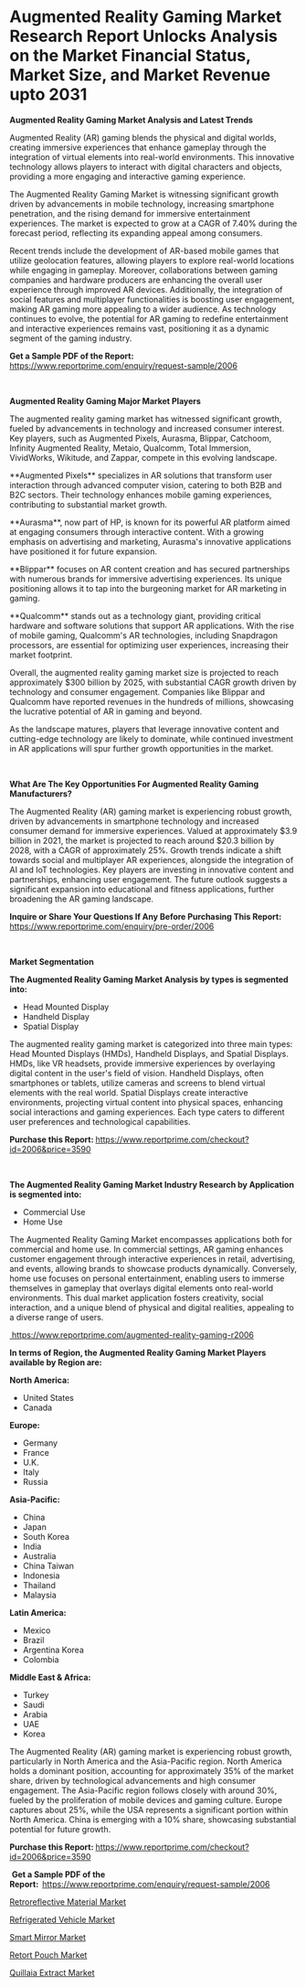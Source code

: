 <p><h1>Augmented Reality Gaming Market Research Report Unlocks Analysis on the Market Financial Status, Market Size, and Market Revenue upto 2031</h1></p><p><strong>Augmented Reality Gaming Market Analysis and Latest Trends</strong></p>
<p><p>Augmented Reality (AR) gaming blends the physical and digital worlds, creating immersive experiences that enhance gameplay through the integration of virtual elements into real-world environments. This innovative technology allows players to interact with digital characters and objects, providing a more engaging and interactive gaming experience.</p><p>The Augmented Reality Gaming Market is witnessing significant growth driven by advancements in mobile technology, increasing smartphone penetration, and the rising demand for immersive entertainment experiences. The market is expected to grow at a CAGR of 7.40% during the forecast period, reflecting its expanding appeal among consumers. </p><p>Recent trends include the development of AR-based mobile games that utilize geolocation features, allowing players to explore real-world locations while engaging in gameplay. Moreover, collaborations between gaming companies and hardware producers are enhancing the overall user experience through improved AR devices. Additionally, the integration of social features and multiplayer functionalities is boosting user engagement, making AR gaming more appealing to a wider audience. As technology continues to evolve, the potential for AR gaming to redefine entertainment and interactive experiences remains vast, positioning it as a dynamic segment of the gaming industry.</p></p>
<p><strong>Get a Sample PDF of the Report:&nbsp;</strong> <a href="https://www.reportprime.com/enquiry/request-sample/2006?utm_campaign=1876&utm_medium=2&utm_source=Github&utm_content=ia&utm_term=24122024&utm_id=augmented-reality-gaming">https://www.reportprime.com/enquiry/request-sample/2006</a></p>
<p>&nbsp;</p>
<p><strong>Augmented Reality Gaming Major Market Players</strong></p>
<p><p>The augmented reality gaming market has witnessed significant growth, fueled by advancements in technology and increased consumer interest. Key players, such as Augmented Pixels, Aurasma, Blippar, Catchoom, Infinity Augmented Reality, Metaio, Qualcomm, Total Immersion, VividWorks, Wikitude, and Zappar, compete in this evolving landscape.</p><p>**Augmented Pixels** specializes in AR solutions that transform user interaction through advanced computer vision, catering to both B2B and B2C sectors. Their technology enhances mobile gaming experiences, contributing to substantial market growth.</p><p>**Aurasma**, now part of HP, is known for its powerful AR platform aimed at engaging consumers through interactive content. With a growing emphasis on advertising and marketing, Aurasma's innovative applications have positioned it for future expansion.</p><p>**Blippar** focuses on AR content creation and has secured partnerships with numerous brands for immersive advertising experiences. Its unique positioning allows it to tap into the burgeoning market for AR marketing in gaming.</p><p>**Qualcomm** stands out as a technology giant, providing critical hardware and software solutions that support AR applications. With the rise of mobile gaming, Qualcomm's AR technologies, including Snapdragon processors, are essential for optimizing user experiences, increasing their market footprint.</p><p>Overall, the augmented reality gaming market size is projected to reach approximately $300 billion by 2025, with substantial CAGR growth driven by technology and consumer engagement. Companies like Blippar and Qualcomm have reported revenues in the hundreds of millions, showcasing the lucrative potential of AR in gaming and beyond.</p><p>As the landscape matures, players that leverage innovative content and cutting-edge technology are likely to dominate, while continued investment in AR applications will spur further growth opportunities in the market.</p></p>
<p>&nbsp;</p>
<p><strong>What Are The Key Opportunities For Augmented Reality Gaming Manufacturers?</strong></p>
<p><p>The Augmented Reality (AR) gaming market is experiencing robust growth, driven by advancements in smartphone technology and increased consumer demand for immersive experiences. Valued at approximately $3.9 billion in 2021, the market is projected to reach around $20.3 billion by 2028, with a CAGR of approximately 25%. Growth trends indicate a shift towards social and multiplayer AR experiences, alongside the integration of AI and IoT technologies. Key players are investing in innovative content and partnerships, enhancing user engagement. The future outlook suggests a significant expansion into educational and fitness applications, further broadening the AR gaming landscape.</p></p>
<p><strong>Inquire or Share Your Questions If Any Before Purchasing This Report:</strong> <a href="https://www.reportprime.com/enquiry/pre-order/2006?utm_campaign=1876&utm_medium=2&utm_source=Github&utm_content=ia&utm_term=24122024&utm_id=augmented-reality-gaming">https://www.reportprime.com/enquiry/pre-order/2006</a></p>
<p>&nbsp;</p>
<p><strong>Market Segmentation</strong></p>
<p><strong>The Augmented Reality Gaming Market Analysis by types is segmented into:</strong></p>
<p><ul><li>Head Mounted Display</li><li>Handheld Display</li><li>Spatial Display</li></ul></p>
<p><p>The augmented reality gaming market is categorized into three main types: Head Mounted Displays (HMDs), Handheld Displays, and Spatial Displays. HMDs, like VR headsets, provide immersive experiences by overlaying digital content in the user's field of vision. Handheld Displays, often smartphones or tablets, utilize cameras and screens to blend virtual elements with the real world. Spatial Displays create interactive environments, projecting virtual content into physical spaces, enhancing social interactions and gaming experiences. Each type caters to different user preferences and technological capabilities.</p></p>
<p><strong>Purchase this Report:&nbsp;</strong><a href="https://www.reportprime.com/checkout?id=2006&price=3590&utm_campaign=1876&utm_medium=2&utm_source=Github&utm_content=ia&utm_term=24122024&utm_id=augmented-reality-gaming">https://www.reportprime.com/checkout?id=2006&price=3590</a></p>
<p>&nbsp;</p>
<p><strong>The Augmented Reality Gaming Market Industry Research by Application is segmented into:</strong></p>
<p><ul><li>Commercial Use</li><li>Home Use</li></ul></p>
<p><p>The Augmented Reality Gaming Market encompasses applications both for commercial and home use. In commercial settings, AR gaming enhances customer engagement through interactive experiences in retail, advertising, and events, allowing brands to showcase products dynamically. Conversely, home use focuses on personal entertainment, enabling users to immerse themselves in gameplay that overlays digital elements onto real-world environments. This dual market application fosters creativity, social interaction, and a unique blend of physical and digital realities, appealing to a diverse range of users.</p></p>
<p><a href="https://www.reportprime.com/augmented-reality-gaming-r2006?utm_campaign=1876&utm_medium=2&utm_source=Github&utm_content=ia&utm_term=24122024&utm_id=augmented-reality-gaming">&nbsp;https://www.reportprime.com/augmented-reality-gaming-r2006</a></p>
<p><strong>In terms of Region, the Augmented Reality Gaming Market Players available by Region are:</strong></p>
<p>
    <p> <strong> North America: </strong>
        <ul>
            <li>United States</li>
            <li>Canada</li>
        </ul>
        </p> 
    <p> <strong> Europe: </strong>
        <ul>
            <li>Germany</li>
            <li>France</li>
            <li>U.K.</li>
            <li>Italy</li>
            <li>Russia</li>
        </ul>
        </p> 
    <p> <strong> Asia-Pacific: </strong>
        <ul>
            <li>China</li>
            <li>Japan</li>
            <li>South Korea</li>
            <li>India</li>
            <li>Australia</li>
            <li>China Taiwan</li>
            <li>Indonesia</li>
            <li>Thailand</li>
            <li>Malaysia</li>
        </ul>
        </p> 
    <p> <strong> Latin America: </strong>
        <ul>
            <li>Mexico</li>
            <li>Brazil</li>
            <li>Argentina Korea</li>
            <li>Colombia</li>
        </ul>
        </p> 
    <p> <strong> Middle East & Africa: </strong>
        <ul>
            <li>Turkey</li>
            <li>Saudi</li>
            <li>Arabia</li>
            <li>UAE</li>
            <li>Korea</li>
        </ul>
    </p>
    </p>
<p><p>The Augmented Reality (AR) gaming market is experiencing robust growth, particularly in North America and the Asia-Pacific region. North America holds a dominant position, accounting for approximately 35% of the market share, driven by technological advancements and high consumer engagement. The Asia-Pacific region follows closely with around 30%, fueled by the proliferation of mobile devices and gaming culture. Europe captures about 25%, while the USA represents a significant portion within North America. China is emerging with a 10% share, showcasing substantial potential for future growth.</p></p>
<p><strong>Purchase this Report: </strong><a href="https://www.reportprime.com/checkout?id=2006&price=3590&utm_campaign=1876&utm_medium=2&utm_source=Github&utm_content=ia&utm_term=24122024&utm_id=augmented-reality-gaming">https://www.reportprime.com/checkout?id=2006&price=3590</a></p>
<p>&nbsp;<strong>Get a Sample PDF of the Report:&nbsp;&nbsp;</strong><a href="https://www.reportprime.com/enquiry/request-sample/2006?utm_campaign=1876&utm_medium=2&utm_source=Github&utm_content=ia&utm_term=24122024&utm_id=augmented-reality-gaming">https://www.reportprime.com/enquiry/request-sample/2006</a></p>
<p><strong></strong></p>
<p><p><a href="https://www.linkedin.com/pulse/global-perspectives-retroreflective-material-market-trends-challenges-locbf?utm_campaign=1876&utm_medium=2&utm_source=Github&utm_content=ia&utm_term=24122024&utm_id=augmented-reality-gaming">Retroreflective Material Market</a></p><p><a href="https://www.linkedin.com/pulse/refrigerated-vehicle-industry-summary-demand-drivers-growth-69-1cxyf?utm_campaign=1876&utm_medium=2&utm_source=Github&utm_content=ia&utm_term=24122024&utm_id=augmented-reality-gaming">Refrigerated Vehicle Market</a></p><p><a href="https://github.com/mezokathleen834/Market-Research-Report-List-1/blob/main/smart-mirror-market.md?utm_campaign=1876&utm_medium=2&utm_source=Github&utm_content=ia&utm_term=24122024&utm_id=augmented-reality-gaming">Smart Mirror Market</a></p><p><a href="https://www.linkedin.com/pulse/retort-pouch-market-report-company-profiles-share-analysis-projected-haurc?utm_campaign=1876&utm_medium=2&utm_source=Github&utm_content=ia&utm_term=24122024&utm_id=augmented-reality-gaming">Retort Pouch Market</a></p><p><a href="https://www.linkedin.com/pulse/quillaia-extract-market-global-regional-analysis-focus-qsczf?utm_campaign=1876&utm_medium=2&utm_source=Github&utm_content=ia&utm_term=24122024&utm_id=augmented-reality-gaming">Quillaia Extract Market</a></p></p>